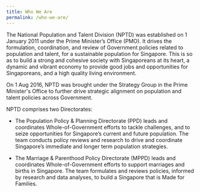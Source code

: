 ```yaml
---
title: Who We Are
permalink: /who-we-are/
---
```


The National Population and Talent Division (NPTD) was established on 1 January 2011 under the Prime Minister’s Office (PMO). It drives the formulation, coordination, and review of Government policies related to population and talent, for a sustainable population for Singapore. This is so as to build a strong and cohesive society with Singaporeans at its heart, a dynamic and vibrant economy to provide good jobs and opportunities for Singaporeans, and a high quality living environment. 

On 1 Aug 2016, NPTD was brought under the Strategy Group in the Prime Minister's Office to further drive strategic alignment on population and talent policies across Government.

NPTD comprises two Directorates:  
* The Population Policy & Planning Directorate (PPD) leads and coordinates Whole-of-Government efforts to tackle challenges, and to seize opportunities for Singapore’s current and future population. The team conducts policy reviews and research to drive and coordinate Singapore’s immediate and longer term population strategies. 

* The Marriage & Parenthood Policy Directorate (MPPD) leads and coordinates Whole-of-Government efforts to support marriages and births in Singapore. The team formulates and reviews policies, informed by research and data analyses, to build a Singapore that is Made for Families. 

